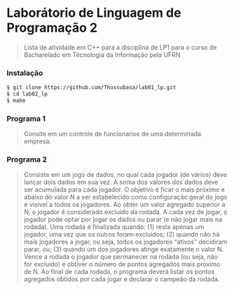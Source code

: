 # Laborátorio de Linguagem de Programação 2 

> Lista de atividade em C++ para a disciplina de LP1 para o curso de Bacharelado em Técnologia da Informação pela UFRN 

### Instalação
```sh
$ git clone https://github.com/Thussubasa/lab01_lp.git
$ cd lab02_lp
$ make
```

### Programa 1  

> Consite em um controle de funcionarios de uma determinada empresa.

### Programa 2

> Consiste em um jogo de dados, no qual cada jogador (de
> vários) deve lançar dois dados em sua vez. A soma dos valores dos dados deve ser acumulada para
> cada jogador. O objetivo é ficar o mais próximo e abaixo do valor N a ser estabelecido como
> configuração geral do jogo e visível a todos os jogadores. Ao obter um valor agregado superior a N,
> o jogador é considerado excluído da rodada. A cada vez de jogar, o jogador pode optar por jogar os
> dados ou parar (e não jogar mais na rodada). Uma rodada é finalizada quando: (1) resta apenas um
> jogador, uma vez que os outros foram excluídos; (2) quando não há mais jogadores a jogar, ou seja,
> todos os jogadores “ativos” decidiram parar, ou; (3) quando um dos jogadores atinge exatamente o
> valor N. Vence a rodada o jogador que permanecer na rodada (ou seja, não for excluído) e obtiver o
> número de pontos agregados mais próximo de N. Ao final de cada rodada, o programa deverá listar
> os pontos agregados obtidos por cada jogar e declarar o campeão da rodada.
